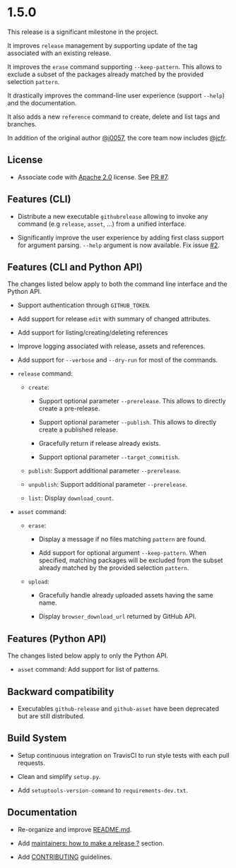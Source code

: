 1.5.0
=====

This release is a significant milestone in the project.

It improves ``release`` management by supporting update of the tag associated
with an existing release.
 
It improves the ``erase`` command supporting ``--keep-pattern``. This allows
to exclude a subset of the packages already matched by the provided selection 
``pattern``.

It drastically improves the command-line user experience (support ``--help``) and
the documentation.

It also adds a new ``reference`` command to create, delete and list tags
and branches.

In addition of the original author [@j0057](https://github.com/j0057), the core
team now includes [@jcfr](https://github.com/jcfr).

License
-------

* Associate code with [Apache 2.0](https://www.apache.org/licenses/LICENSE-2.0.html)
  license. See [PR #7](https://github.com/j0057/github-release/pull/7).
  
Features (CLI)
-------------

* Distribute a new executable ``githubrelease`` allowing to invoke any
  command (e.g ``release``, ``asset``, ...) from a unified interface.

* Significantly improve the user experience by adding first class
  support for argument parsing. ``--help`` argument is now available.
  Fix issue [#2](https://github.com/j0057/github-release/issue/2).

Features (CLI and Python API)
-----------------------------

The changes listed below apply to both the command line interface and the
Python API.

* Support authentication through ``GITHUB_TOKEN``.
  
* Add support for release ``edit`` with summary of changed attributes.

* Add support for listing/creating/deleting references

* Improve logging associated with release, assets and references.

* Add support for `--verbose` and `--dry-run` for most of the commands.

* ``release`` command:

  * ``create``:
 
    * Support optional parameter `--prerelease`. This allows to directly create a pre-release.

    * Support optional parameter `--publish`. This allows to directly create a published release.
   
    * Gracefully return if release already exists.
   
    * Support optional parameter `--target_commitish`.
 
  * ``publish``: Support additional parameter `--prerelease`.
 
  * ``unpublish``: Support additional parameter `--prerelease`.
  
  * ``list``: Display `download_count`.


* ``asset`` command:

  * ``erase``: 
  
    * Display a message if no files matching `pattern` are found.
 
    * Add support for optional argument `--keep-pattern`.
      When specified, matching packages will be excluded from the subset
      already matched by the provided selection ``pattern``.

  * ``upload``:
  
    * Gracefully handle already uploaded assets having the same name.
 
    * Display `browser_download_url` returned by GitHub API.

Features (Python API)
---------------------

The changes listed below apply to only the Python API.

* ``asset`` command: Add support for list of patterns.

Backward compatibility
----------------------

* Executables `github-release` and `github-asset` have been
  deprecated but are still distributed.

Build System
------------

* Setup continuous integration on TravisCI to run style tests with each pull
  requests.

* Clean and simplify ``setup.py``.

* Add ``setuptools-version-command`` to `requirements-dev.txt`.


Documentation
-------------

* Re-organize and improve [README.md](https://github.com/j0057/github-release/tree/add-changes-md#table-of-contents).

* Add [maintainers: how to make a release ?](https://github.com/j0057/github-release/tree/add-changes-md#maintainers-how-to-make-a-release-) section.

* Add [CONTRIBUTING](https://github.com/j0057/github-release/blob/master/CONTRIBUTING.md#contributing) guidelines.
